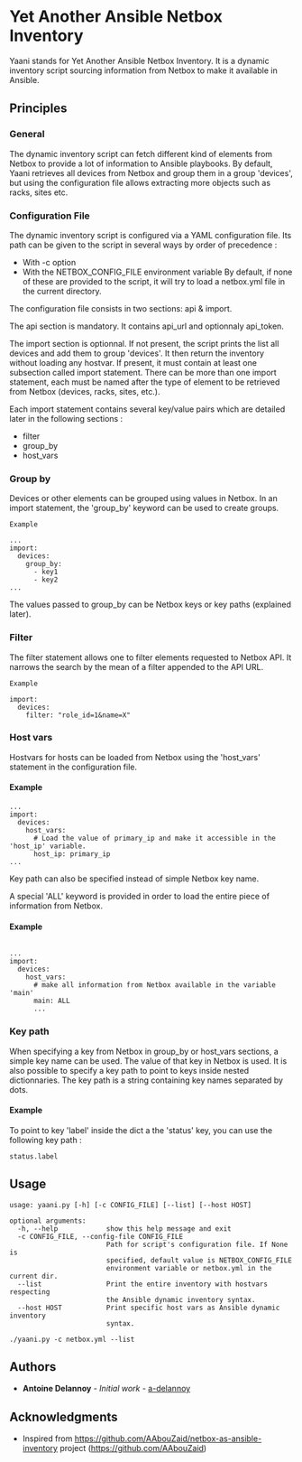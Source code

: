 # Yet Another Ansible Netbox Inventory

Yaani stands for Yet Another Ansible Netbox Inventory. It is a dynamic inventory script sourcing information from Netbox to make it available in Ansible.

## Principles

### General

The dynamic inventory script can fetch different kind of elements from Netbox to provide a lot of information to Ansible playbooks. By default, Yaani retrieves all devices from Netbox and group them in a group 'devices', but using the configuration file allows extracting more objects such as racks, sites etc.

### Configuration File

The dynamic inventory script is configured via a YAML configuration file. Its path can be given to the script in several ways by order of precedence :
- With -c option
- With the NETBOX_CONFIG_FILE environment variable
By default, if none of these are provided to the script, it will try to load a netbox.yml file in the current directory.

The configuration file consists in two sections: api & import.

The api section is mandatory. It contains api_url and optionnaly api_token.

The import section is optionnal. If not present, the script prints the list all devices and add them to group 'devices'. It then return the inventory without loading any hostvar.
If present, it must contain at least one subsection called import statement. There can be more than one import statement, each must be named after the type of element to be retrieved from Netbox (devices, racks, sites, etc.).

Each import statement contains several key/value pairs which are detailed later in the following sections :
- filter
- group_by
- host_vars

### Group by

Devices or other elements can be grouped using values in Netbox. In an import statement, the 'group_by' keyword can be used to create groups.

```
Example

...
import:
  devices:
    group_by:
      - key1
      - key2
...
```

The values passed to group_by can be Netbox keys or key paths (explained later).

### Filter

The filter statement allows one to filter elements requested to Netbox API. It narrows the search by the mean of a filter appended to the API URL.

```
Example

import:
  devices:
	filter: "role_id=1&name=X"
```

### Host vars

Hostvars for hosts can be loaded from Netbox using the 'host_vars' statement in the configuration file.

#### Example
```
...
import:
  devices:
    host_vars:
      # Load the value of primary_ip and make it accessible in the 'host_ip' variable.
      host_ip: primary_ip
...
```

Key path can also be specified instead of simple Netbox key name.

A special 'ALL' keyword is provided in order to load the entire piece of information from Netbox.

#### Example
```

...
import:
  devices:
    host_vars:
	  # make all information from Netbox available in the variable 'main'
	  main: ALL
	  ...
```

### Key path

When specifying a key from Netbox in group_by or host_vars sections, a simple key name can be used. The value of that key in Netbox is used.
It is also possible to specify a key path to point to keys inside nested dictionnaries. The key path is a string containing key names separated by dots.

#### Example
To point to key 'label' inside the dict a the 'status' key, you can use the following key path :
```
status.label
```

## Usage

```
usage: yaani.py [-h] [-c CONFIG_FILE] [--list] [--host HOST]

optional arguments:
  -h, --help            show this help message and exit
  -c CONFIG_FILE, --config-file CONFIG_FILE
                        Path for script's configuration file. If None is
                        specified, default value is NETBOX_CONFIG_FILE
                        environment variable or netbox.yml in the current dir.
  --list                Print the entire inventory with hostvars respecting
                        the Ansible dynamic inventory syntax.
  --host HOST           Print specific host vars as Ansible dynamic inventory
                        syntax.
```

```
./yaani.py -c netbox.yml --list
```

## Authors

* **Antoine Delannoy** - *Initial work* - [a-delannoy](https://github.com/a-delannoy)

## Acknowledgments

* Inspired from https://github.com/AAbouZaid/netbox-as-ansible-inventory project (https://github.com/AAbouZaid)


